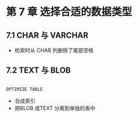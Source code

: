 # 第 7 章 选择合适的数据类型

## 7.1 CHAR 与 VARCHAR

* 检索时从 CHAR 列删除了尾部空格

## 7.2 TEXT 与 BLOB

```

OPTIMIZE TABLE
```

* 合成索引
* 把BLOB 或TEXT 分离到单独的表中